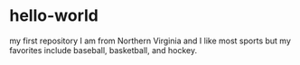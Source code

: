 # hello-world
my first repository
I am from Northern Virginia and I like most sports but my favorites include baseball, basketball, and hockey. 
